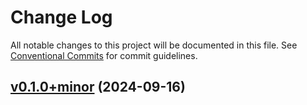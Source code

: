# Change Log

All notable changes to this project will be documented in this file.
See [Conventional Commits](Https://conventionalcommits.org) for commit guidelines.

<!-- changelog -->

## [v0.1.0+minor](https://github.com/yatender-oktalk/scrollex_ecto/compare/v0.1.0...v0.1.0+minor) (2024-09-16)



